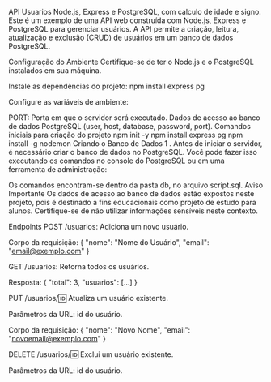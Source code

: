 API Usuarios Node.js, Express e PostgreSQL, com calculo de idade e signo.
Este é um exemplo de uma API web construída com Node.js, Express e PostgreSQL para gerenciar usuários. A API permite a criação, leitura, atualização e exclusão (CRUD) de usuários em um banco de dados PostgreSQL.

Configuração do Ambiente
Certifique-se de ter o Node.js e o PostgreSQL instalados em sua máquina.

Instale as dependências do projeto: npm install express pg

Configure as variáveis de ambiente:

PORT: Porta em que o servidor será executado.
Dados de acesso ao banco de dados PostgreSQL (user, host, database, password, port).
Comandos iniciais para criação do projeto
npm init -y
npm install express pg
npm install -g nodemon
Criando o Banco de Dados
1 . Antes de iniciar o servidor, é necessário criar o banco de dados no PostgreSQL. Você pode fazer isso executando os comandos no console do PostgreSQL ou em uma ferramenta de administração:

Os comandos encontram-se dentro da pasta db, no arquivo script.sql.
Aviso Importante
Os dados de acesso ao banco de dados estão expostos neste projeto, pois é destinado a fins educacionais como projeto de estudo para alunos. Certifique-se de não utilizar informações sensíveis neste contexto.

Endpoints
POST /usuarios: Adiciona um novo usuário.

Corpo da requisição: { "nome": "Nome do Usuário", "email": "email@exemplo.com" }

GET /usuarios: Retorna todos os usuários.

Resposta: { "total": 3, "usuarios": [...] }

PUT /usuarios/:id: Atualiza um usuário existente.

Parâmetros da URL: id do usuário.

Corpo da requisição: { "nome": "Novo Nome", "email": "novoemail@exemplo.com" }

DELETE /usuarios/:id: Exclui um usuário existente.

Parâmetros da URL: id do usuário.
